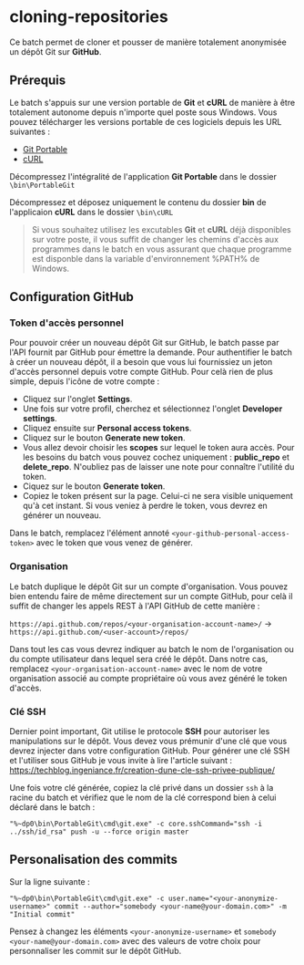 # cloning-repositories

Ce batch permet de cloner et pousser de manière totalement anonymisée un dépôt Git sur **GitHub**.

## Prérequis

Le batch s'appuis sur une version portable de **Git** et **cURL** de manière à être totalement autonome depuis n'importe quel poste sous Windows.
Vous pouvez télécharger les versions portable de ces logiciels depuis les URL suivantes :
* [Git Portable](https://git-scm.com/download/win)
* [cURL](https://curl.se/download.html) 

Décompressez l'intégralité de l'application **Git Portable** dans le dossier `\bin\PortableGit`

Décompressez et déposez uniquement le contenu du dossier **bin** de l'applicaion **cURL** dans le dossier `\bin\cURL`

>Si vous souhaitez utilisez les excutables **Git** et **cURL** déjà disponibles sur votre poste, il vous suffit de changer les chemins d'accès aux programmes dans le batch en vous assurant que chaque programme est disponble dans la variable d'environnement %PATH% de Windows.

## Configuration GitHub

### Token d'accès personnel

Pour pouvoir créer un nouveau dépôt Git sur GitHub, le batch passe par l'API fournit par GitHub pour émettre la demande. Pour authentifier le batch à créer un nouveau dépôt, il a besoin que vous lui fournissiez un jeton d'accès personnel depuis votre compte GitHub. Pour celà rien de plus simple, depuis l'icône de votre compte :
* Cliquez sur l'onglet **Settings**.
* Une fois sur votre profil, cherchez et sélectionnez l'onglet **Developer settings**.
* Cliquez ensuite sur **Personal access tokens**.
* Cliquez sur le bouton **Generate new token**.
* Vous allez devoir choisir les **scopes** sur lequel le token aura accès. Pour les besoins du batch vous pouvez cochez uniquement : **public_repo** et **delete_repo**. N'oubliez pas de laisser une note pour connaître l'utilité du token.
* Ciquez sur le bouton **Generate token**.
* Copiez le token présent sur la page. Celui-ci ne sera visible uniquement qu'à cet instant. Si vous veniez à perdre le token, vous devrez en générer un nouveau.

Dans le batch, remplacez l'élément annoté `<your-github-personal-access-token>` avec le token que vous venez de générer.

### Organisation

Le batch duplique le dépôt Git sur un compte d'organisation. Vous pouvez bien entendu faire de même directement sur un compte GitHub, pour celà il suffit de changer les appels REST à l'API GitHub de cette manière :

`https://api.github.com/repos/<your-organisation-account-name>/` -> `https://api.github.com/<user-account>/repos/`

Dans tout les cas vous devrez indiquer au batch le nom de l'organisation ou du compte utilisateur dans lequel sera créé le dépôt. Dans notre cas, remplacez `<your-organisation-account-name>` avec le nom de votre organisation associé au compte propriétaire où vous avez généré le token d'accès.

### Clé SSH

Dernier point important, Git utilise le protocole **SSH** pour autoriser les manipulations sur le dépôt. Vous devez vous prémunir d'une clé que vous devrez injecter dans votre configuration GitHub. Pour générer une clé SSH et l'utiliser sous GitHub je vous invite à lire l'article suivant : https://techblog.ingeniance.fr/creation-dune-cle-ssh-privee-publique/

Une fois votre clé générée, copiez la clé privé dans un dossier `ssh` à la racine du batch et vérifiez que le nom de la clé correspond bien à celui déclaré dans le batch :

`"%~dp0\bin\PortableGit\cmd\git.exe" -c core.sshCommand="ssh -i ../ssh/id_rsa" push -u --force origin master`

## Personalisation des commits

Sur la ligne suivante :

`"%~dp0\bin\PortableGit\cmd\git.exe" -c user.name="<your-anonymize-username>" commit --author="somebody <your-name@your-domain.com>" -m "Initial commit"`
 
Pensez à changez les éléments `<your-anonymize-username>` et `somebody <your-name@your-domain.com>` avec des valeurs de votre choix pour personnaliser les commit sur le dépôt GitHub.
  
